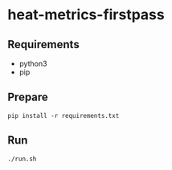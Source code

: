 # heat-metrics-firstpass

## Requirements

- python3
- pip

## Prepare

`pip install -r requirements.txt`

## Run

`./run.sh`
